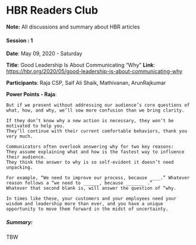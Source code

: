 # HBR Readers Club

**Note:** All discussions and summary about HBR articles




#### Session : 1

**Date**: May 09, 2020 - Saturday

**Title**: Good Leadership Is About Communicating “Why”
**Link**: https://hbr.org/2020/05/good-leadership-is-about-communicating-why

**Participants**: Raja CSP, Saif Ali Shaik, Mathivanan, ArunRajkumar

**Power Points - Raja**:
```
But if we present without addressing our audience’s core questions of what, how, and why, we’ll sow more confusion than we bring clarity.

If they don’t know why a new action is necessary, they won’t be motivated to help you. 
They’ll continue with their current comfortable behaviors, thank you very much.

Communicators often overlook answering why for two key reasons:
They assume explaining what and how is the fastest way to influence their audience.
They think the answer to why is so self-evident it doesn’t need unpacking.

For example, “We need to improve our process, because ____.” Whatever reason follows a “we need to ______, because _______ .” 
Whatever that second blank is, will answer the question of “why.

In times like these, your customers and your employees need your wisdom and leadership more than ever, and you have a unique opportunity to move them forward in the midst of uncertainty. 
```

##### Summary:
TBW
